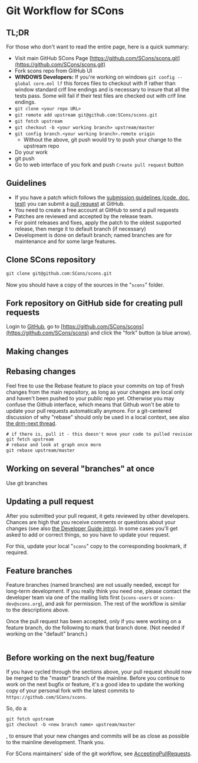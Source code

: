 # Git Workflow for SCons

## TL;DR

For those who don't want to read the entire page, here is a quick summary:

* Visit main GitHub SCons Page [https://github.com/SCons/scons.git](https://github.com/SCons/scons.git)
* Fork scons repo from GitHub UI
* **WINDOWS Developers:** If you're working on windows `git config --global core.eol lf` this forces files to checkout with lf rather than window standard crlf line endings and is necessary to insure that all the tests pass.  Some will fail if their test files are checked out with crlf line endings.
* `git clone <your repo URL>`
* `git remote add upstream git@github.com:SCons/scons.git`
* `git fetch upstream`
* `git checkout -b <your working branch> upstream/master`
* `git config branch.<your working branch>.remote origin`
   * Without the above, git push would try to push your change to the upstream repo
* Do your work 
* git push
* Go to web interface of you fork and push `Create pull request` button


## Guidelines

* If you have a patch which follows the [submission guidelines (code, doc, test)](http://www.scons.org/guidelines.html) you can submit a [pull request](https://github.com/SCons/scons/pulls) at GitHub.
* You need to create a free account at GitHub to send a pull requests
* Patches are reviewed and accepted by the release team.
* For point releases and fixes, apply the patch to the oldest supported release, then merge it to default branch (if necessary)
* Development is done on default branch; named branches are for maintenance and for some large features.


## Clone SCons repository


```txt
git clone git@github.com:SCons/scons.git
```
Now you should have a copy of the sources in the "`scons`" folder.


## Fork repository on GitHub side for creating pull requests

Login to [GitHub](https://github.com/), go to [https://github.com/SCons/scons](https://github.com/SCons/scons) and click the "fork" button (a blue arrow).


## Making changes



## Rebasing changes

Feel free to use the Rebase feature to place your commits on top of fresh changes from the main repository, as long as your changes are local only and haven't been pushed to your public repo yet. Otherwise you may confuse the Github interface, which means that Github won't be able to update your pull requests automatically anymore. For a git-centered discussion of why "rebase" should only be used in a local context, see also [the drm-next thread](http://lwn.net/Articles/328438/).

```txt
# if there is, pull it - this doesn't move your code to pulled revision
git fetch upstream
# rebase and look at graph once more
git rebase upstream/master
```

## Working on several "branches" at once

Use git branches


## Updating a pull request

After you submitted your pull request, it gets reviewed by other developers. Chances are high that you receive comments or questions about your changes (see also [the Developer Guide intro](DeveloperGuide/Introduction)). In some cases you'll get asked to add or correct things, so you have to update your request.

For this, update your local "`scons`" copy to the corresponding bookmark, if required.



## Feature branches

Feature branches (named branches) are not usually needed, except for long-term development. If you really think you need one, please contact the developer team via one of the mailing lists first (`scons-users` or `scons-dev@scons.org`), and ask for permission. The rest of the workflow is similar to the descriptions above.

Once the pull request has been accepted, only if you were working on a feature branch, do the following to mark that branch done.  (Not needed if working on the "default" branch.)


```txt

```

## Before working on the next bug/feature

If you have cycled through the sections above, your pull request should now be merged to the "master" branch of the mainline. Before you continue to work on the next bugfix or feature, it's a good idea to update the working copy of your personal fork with the latest commits to `https://github.com/SCons/scons`.

So, do a:


```txt
git fetch upstream
git checkout -b <new branch name> upstream/master
```
, to ensure that your new changes and commits will be as close as possible to the mainline development. Thank you.

For SCons maintainers' side of the git workflow, see [AcceptingPullRequests](AcceptingPullRequests).
